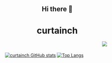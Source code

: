 <h2 align="center">Hi there 👋
 <h1 align="center">curtainch</h1>
</h2>

　　　　　　　　　　　　　　　　　　　　　　　　　　　　    <img src="https://img.shields.io/badge/hello-curtainch-blue"></img>

　　　　　　[![curtainch GitHub stats](https://github-readme-stats.vercel.app/api?username=curtainch&theme=algolia)](https://github.com/anuraghazra/github-readme-stats)
[![Top Langs](https://github-readme-stats.vercel.app/api/top-langs/?username=curtainch&theme=algolia)](https://github.com/anuraghazra/github-readme-stats)
